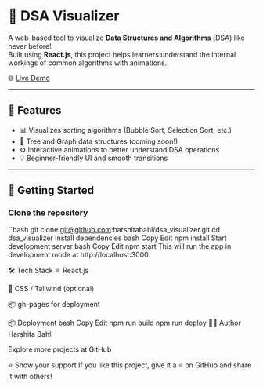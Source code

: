 # 🧠 DSA Visualizer

A web-based tool to visualize **Data Structures and Algorithms** (DSA) like never before!  
Built using **React.js**, this project helps learners understand the internal workings of common algorithms with animations.

🌐 [Live Demo](https://harshitabahl.github.io/dsa_visualizer)

---

## 📌 Features

- 📊 Visualizes sorting algorithms (Bubble Sort, Selection Sort, etc.)
- 🌳 Tree and Graph data structures (coming soon!)
- ⚙️ Interactive animations to better understand DSA operations
- 💡 Beginner-friendly UI and smooth transitions

---

## 🚀 Getting Started

### Clone the repository

``bash
git clone git@github.com:harshitabahl/dsa_visualizer.git
cd dsa_visualizer
Install dependencies
bash
Copy
Edit
npm install
Start development server
bash
Copy
Edit
npm start
This will run the app in development mode at http://localhost:3000.

🛠 Tech Stack
⚛️ React.js

🎨 CSS / Tailwind (optional)

📦 gh-pages for deployment

📦 Deployment
bash
Copy
Edit
npm run build
npm run deploy
🙋‍♀️ Author
Harshita Bahl

Explore more projects at GitHub

⭐️ Show your support
If you like this project, give it a ⭐️ on GitHub and share it with others!

